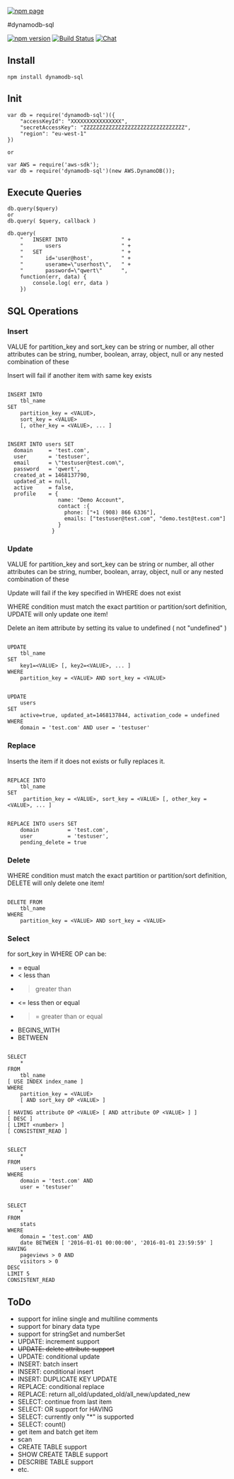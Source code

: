 [![npm page](https://nodei.co/npm/dynamodb-sql.png?downloads=true&downloadRank=true&stars=true)](https://www.npmjs.com/package/dynamodb-sql)

#dynamodb-sql



[![npm version](https://badge.fury.io/js/dynamodb-sql.svg)](https://badge.fury.io/js/dynamodb-sql)
[![Build Status](https://travis-ci.org/databank/dynamodb-sql.svg?branch=master)](https://travis-ci.org/databank/dynamodb-sql)
[![Chat ](https://badges.gitter.im/databank/dynamodb-sql.png)](https://gitter.im/databank/dynamodb-sql)

## Install

```
npm install dynamodb-sql
```

## Init


```
var db = require('dynamodb-sql')({
    "accessKeyId": "XXXXXXXXXXXXXXXX",
    "secretAccessKey": "ZZZZZZZZZZZZZZZZZZZZZZZZZZZZZZZZ",
    "region": "eu-west-1"
})

or 

var AWS = require('aws-sdk');
var db = require('dynamodb-sql')(new AWS.DynamoDB());
```

## Execute Queries
```
db.query($query)
or
db.query( $query, callback )
```

```
db.query(
    "   INSERT INTO                 " +
    "       users                   " +
    "   SET                         " +
    "       id='user@host',         " + 
    "       userame=\"userhost\",   " +
    "       password=\"qwert\"      ", 
    function(err, data) {
        console.log( err, data )
    })
```
## SQL Operations

### Insert
VALUE for partition_key and sort_key can be string or number, all other attributes can be string, number, boolean, array, object, null or any nested combination of these

Insert will fail if another item with same key exists 


```

INSERT INTO 
    tbl_name 
SET 
    partition_key = <VALUE>, 
    sort_key = <VALUE> 
    [, other_key = <VALUE>, ... ]

```
```

INSERT INTO users SET
  domain     = 'test.com',
  user       = 'testuser',
  email      = \"testuser@test.com\",
  password   = 'qwert',
  created_at = 1468137790,
  updated_at = null,
  active     = false,
  profile    = { 
                name: "Demo Account", 
                contact :{ 
                  phone: ["+1 (908) 866 6336"], 
                  emails: ["testuser@test.com", "demo.test@test.com"] 
                }
              }

```

### Update

VALUE for partition_key and sort_key can be string or number, all other attributes can be string, number, boolean, array, object, null or any nested combination of these

Update will fail if the key specified in WHERE does not exist

WHERE condition must match the exact partition or partition/sort definition, UPDATE will only update one item!

Delete an item attribute by setting its value to undefined ( not "undefined" ) 

```

UPDATE 
    tbl_name 
SET 
    key1=<VALUE> [, key2=<VALUE>, ... ] 
WHERE 
    partition_key = <VALUE> AND sort_key = <VALUE>

```

```

UPDATE 
    users 
SET 
    active=true, updated_at=1468137844, activation_code = undefined 
WHERE 
    domain = 'test.com' AND user = 'testuser'

```


### Replace

Inserts the item if it does not exists or fully replaces it.

```

REPLACE INTO 
    tbl_name 
SET 
     partition_key = <VALUE>, sort_key = <VALUE> [, other_key = <VALUE>, ... ]

```

```

REPLACE INTO users SET
    domain         = 'test.com',
    user           = 'testuser',
    pending_delete = true

```

### Delete

WHERE condition must match the exact partition or partition/sort definition, DELETE will only delete one item!

```

DELETE FROM 
    tbl_name 
WHERE 
    partition_key = <VALUE> AND sort_key = <VALUE>

```

### Select

for sort_key in WHERE OP can be: 
* =  equal
* <  less than
* >  greater than 
* <= less then or equal 
* >= greater than or equal  
* BEGINS_WITH
* BETWEEN

```

SELECT
    *
FROM
    tbl_name 
[ USE INDEX index_name ]
WHERE
    partition_key = <VALUE> 
    [ AND sort_key OP <VALUE> ]

[ HAVING attribute OP <VALUE> [ AND attribute OP <VALUE> ] ]
[ DESC ]
[ LIMIT <number> ]
[ CONSISTENT_READ ]

```

```

SELECT 
    * 
FROM 
    users 
WHERE  
    domain = 'test.com' AND 
    user = 'testuser'

```

```

SELECT 
    * 
FROM 
    stats 
WHERE  
    domain = 'test.com' AND 
    date BETWEEN [ '2016-01-01 00:00:00', '2016-01-01 23:59:59' ]
HAVING 
    pageviews > 0 AND
    visitors > 0
DESC 
LIMIT 5
CONSISTENT_READ

```

## ToDo
* support for inline single and multiline comments
* support for binary data type
* support for stringSet and numberSet
* UPDATE: increment support
* ~~UPDATE: delete attribute support~~
* UPDATE: conditional update
* INSERT: batch insert
* INSERT: conditional insert
* INSERT: DUPLICATE KEY UPDATE
* REPLACE: conditional replace
* REPLACE: return all_old/updated_old/all_new/updated_new 
* SELECT: continue from last item
* SELECT: OR support for HAVING
* SELECT: currently only "*" is supported
* SELECT: count()
* get item and batch get item
* scan
* CREATE TABLE support
* SHOW CREATE TABLE support
* DESCRIBE TABLE support
* etc.
